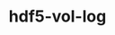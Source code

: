 ---
title: "hdf5-vol-log"
layout: cache
categories: [package, develop]
meta: {"versions": ["1.4.0"], "compilers": ["gcc@=11.1.0", "oneapi@=2023.1.0", "oneapi@=2023.2.0"], "oss": ["ubuntu20.04"], "platforms": ["linux"], "targets": ["ppc64le", "x86_64", "x86_64_v3"], "stacks": ["data-vis-sdk", "e4s", "e4s-oneapi", "e4s-power", "root"], "num_specs": 65, "num_specs_by_stack": {"e4s-power": 20, "root": 65, "e4s-oneapi": 4, "data-vis-sdk": 18, "e4s": 23}}
spec_details: [{"hash": "m3pr2psdmfts23ndt4en564x2tftbjys", "compiler": "gcc@=11.1.0", "versions": ["1.4.0"], "os": "ubuntu20.04", "platform": "linux", "target": "ppc64le", "variants": ["build_system=autotools"], "stacks": ["e4s-power", "root"], "size": "-", "tarball": "https://binaries.spack.io/develop/build_cache/linux-ubuntu20.04-ppc64le/gcc-11.1.0/hdf5-vol-log-1.4.0/linux-ubuntu20.04-ppc64le-gcc-11.1.0-hdf5-vol-log-1.4.0-m3pr2psdmfts23ndt4en564x2tftbjys.spack"}, {"hash": "33ewdu2fznd2v3oecv6tq5lxg5rgew62", "compiler": "gcc@=11.1.0", "versions": ["1.4.0"], "os": "ubuntu20.04", "platform": "linux", "target": "ppc64le", "variants": ["build_system=autotools"], "stacks": ["e4s-power", "root"], "size": "-", "tarball": "https://binaries.spack.io/develop/build_cache/linux-ubuntu20.04-ppc64le/gcc-11.1.0/hdf5-vol-log-1.4.0/linux-ubuntu20.04-ppc64le-gcc-11.1.0-hdf5-vol-log-1.4.0-33ewdu2fznd2v3oecv6tq5lxg5rgew62.spack"}, {"hash": "dxh5qeptbvmwbo4joe2gzr4u3vnqwftf", "compiler": "gcc@=11.1.0", "versions": ["1.4.0"], "os": "ubuntu20.04", "platform": "linux", "target": "ppc64le", "variants": ["build_system=autotools"], "stacks": ["e4s-power", "root"], "size": "-", "tarball": "https://binaries.spack.io/develop/build_cache/linux-ubuntu20.04-ppc64le/gcc-11.1.0/hdf5-vol-log-1.4.0/linux-ubuntu20.04-ppc64le-gcc-11.1.0-hdf5-vol-log-1.4.0-dxh5qeptbvmwbo4joe2gzr4u3vnqwftf.spack"}, {"hash": "ubyprr5ky7z7qroatozb3yorv4mmk7km", "compiler": "gcc@=11.1.0", "versions": ["1.4.0"], "os": "ubuntu20.04", "platform": "linux", "target": "ppc64le", "variants": ["build_system=autotools"], "stacks": ["e4s-power", "root"], "size": "-", "tarball": "https://binaries.spack.io/develop/build_cache/linux-ubuntu20.04-ppc64le/gcc-11.1.0/hdf5-vol-log-1.4.0/linux-ubuntu20.04-ppc64le-gcc-11.1.0-hdf5-vol-log-1.4.0-ubyprr5ky7z7qroatozb3yorv4mmk7km.spack"}, {"hash": "asczarjafkvq77g2ymjvpyzywqx4h6s7", "compiler": "gcc@=11.1.0", "versions": ["1.4.0"], "os": "ubuntu20.04", "platform": "linux", "target": "ppc64le", "variants": ["build_system=autotools"], "stacks": ["e4s-power", "root"], "size": "-", "tarball": "https://binaries.spack.io/develop/build_cache/linux-ubuntu20.04-ppc64le/gcc-11.1.0/hdf5-vol-log-1.4.0/linux-ubuntu20.04-ppc64le-gcc-11.1.0-hdf5-vol-log-1.4.0-asczarjafkvq77g2ymjvpyzywqx4h6s7.spack"}, {"hash": "undsylxwwyzrzbtkmz6s34hkrx4gafft", "compiler": "gcc@=11.1.0", "versions": ["1.4.0"], "os": "ubuntu20.04", "platform": "linux", "target": "ppc64le", "variants": ["build_system=autotools"], "stacks": ["e4s-power", "root"], "size": "-", "tarball": "https://binaries.spack.io/develop/build_cache/linux-ubuntu20.04-ppc64le/gcc-11.1.0/hdf5-vol-log-1.4.0/linux-ubuntu20.04-ppc64le-gcc-11.1.0-hdf5-vol-log-1.4.0-undsylxwwyzrzbtkmz6s34hkrx4gafft.spack"}, {"hash": "3phxsxmtzhmsjqrl6tnw7ibb2vltj24v", "compiler": "gcc@=11.1.0", "versions": ["1.4.0"], "os": "ubuntu20.04", "platform": "linux", "target": "ppc64le", "variants": ["build_system=autotools"], "stacks": ["e4s-power", "root"], "size": "-", "tarball": "https://binaries.spack.io/develop/build_cache/linux-ubuntu20.04-ppc64le/gcc-11.1.0/hdf5-vol-log-1.4.0/linux-ubuntu20.04-ppc64le-gcc-11.1.0-hdf5-vol-log-1.4.0-3phxsxmtzhmsjqrl6tnw7ibb2vltj24v.spack"}, {"hash": "awbu4x4tm4axz6crlq333vygi3ocxur7", "compiler": "gcc@=11.1.0", "versions": ["1.4.0"], "os": "ubuntu20.04", "platform": "linux", "target": "ppc64le", "variants": ["build_system=autotools"], "stacks": ["e4s-power", "root"], "size": "-", "tarball": "https://binaries.spack.io/develop/build_cache/linux-ubuntu20.04-ppc64le/gcc-11.1.0/hdf5-vol-log-1.4.0/linux-ubuntu20.04-ppc64le-gcc-11.1.0-hdf5-vol-log-1.4.0-awbu4x4tm4axz6crlq333vygi3ocxur7.spack"}, {"hash": "ykequzafp4v2voqtvv66lifxktfraizg", "compiler": "gcc@=11.1.0", "versions": ["1.4.0"], "os": "ubuntu20.04", "platform": "linux", "target": "ppc64le", "variants": ["build_system=autotools"], "stacks": ["e4s-power", "root"], "size": "-", "tarball": "https://binaries.spack.io/develop/build_cache/linux-ubuntu20.04-ppc64le/gcc-11.1.0/hdf5-vol-log-1.4.0/linux-ubuntu20.04-ppc64le-gcc-11.1.0-hdf5-vol-log-1.4.0-ykequzafp4v2voqtvv66lifxktfraizg.spack"}, {"hash": "oruayuz5ka3oxnvjodou3cbqwtjw7hua", "compiler": "gcc@=11.1.0", "versions": ["1.4.0"], "os": "ubuntu20.04", "platform": "linux", "target": "ppc64le", "variants": ["build_system=autotools"], "stacks": ["e4s-power", "root"], "size": "-", "tarball": "https://binaries.spack.io/develop/build_cache/linux-ubuntu20.04-ppc64le/gcc-11.1.0/hdf5-vol-log-1.4.0/linux-ubuntu20.04-ppc64le-gcc-11.1.0-hdf5-vol-log-1.4.0-oruayuz5ka3oxnvjodou3cbqwtjw7hua.spack"}, {"hash": "2uhykwtcarso6jj3xa7szrkfr7bj7ram", "compiler": "gcc@=11.1.0", "versions": ["1.4.0"], "os": "ubuntu20.04", "platform": "linux", "target": "ppc64le", "variants": ["build_system=autotools"], "stacks": ["e4s-power", "root"], "size": "-", "tarball": "https://binaries.spack.io/develop/build_cache/linux-ubuntu20.04-ppc64le/gcc-11.1.0/hdf5-vol-log-1.4.0/linux-ubuntu20.04-ppc64le-gcc-11.1.0-hdf5-vol-log-1.4.0-2uhykwtcarso6jj3xa7szrkfr7bj7ram.spack"}, {"hash": "y4wju5k4ikf5klstgt67ivitix65y6a6", "compiler": "gcc@=11.1.0", "versions": ["1.4.0"], "os": "ubuntu20.04", "platform": "linux", "target": "ppc64le", "variants": ["build_system=autotools"], "stacks": ["e4s-power", "root"], "size": "-", "tarball": "https://binaries.spack.io/develop/build_cache/linux-ubuntu20.04-ppc64le/gcc-11.1.0/hdf5-vol-log-1.4.0/linux-ubuntu20.04-ppc64le-gcc-11.1.0-hdf5-vol-log-1.4.0-y4wju5k4ikf5klstgt67ivitix65y6a6.spack"}, {"hash": "sbonsj3bnxrezioqv4jksy4fnqbvdq2h", "compiler": "gcc@=11.1.0", "versions": ["1.4.0"], "os": "ubuntu20.04", "platform": "linux", "target": "ppc64le", "variants": ["build_system=autotools"], "stacks": ["e4s-power", "root"], "size": "-", "tarball": "https://binaries.spack.io/develop/build_cache/linux-ubuntu20.04-ppc64le/gcc-11.1.0/hdf5-vol-log-1.4.0/linux-ubuntu20.04-ppc64le-gcc-11.1.0-hdf5-vol-log-1.4.0-sbonsj3bnxrezioqv4jksy4fnqbvdq2h.spack"}, {"hash": "bzwhnyjk56ypmrmqwueearmppb5rvab2", "compiler": "gcc@=11.1.0", "versions": ["1.4.0"], "os": "ubuntu20.04", "platform": "linux", "target": "ppc64le", "variants": ["build_system=autotools"], "stacks": ["e4s-power", "root"], "size": "-", "tarball": "https://binaries.spack.io/develop/build_cache/linux-ubuntu20.04-ppc64le/gcc-11.1.0/hdf5-vol-log-1.4.0/linux-ubuntu20.04-ppc64le-gcc-11.1.0-hdf5-vol-log-1.4.0-bzwhnyjk56ypmrmqwueearmppb5rvab2.spack"}, {"hash": "nabn5zonqew5onokmpqo6yano3nf2dhd", "compiler": "gcc@=11.1.0", "versions": ["1.4.0"], "os": "ubuntu20.04", "platform": "linux", "target": "ppc64le", "variants": ["build_system=autotools"], "stacks": ["e4s-power", "root"], "size": "-", "tarball": "https://binaries.spack.io/develop/build_cache/linux-ubuntu20.04-ppc64le/gcc-11.1.0/hdf5-vol-log-1.4.0/linux-ubuntu20.04-ppc64le-gcc-11.1.0-hdf5-vol-log-1.4.0-nabn5zonqew5onokmpqo6yano3nf2dhd.spack"}, {"hash": "yqek4rbljup75pvzni2yfkosfl3tuagu", "compiler": "gcc@=11.1.0", "versions": ["1.4.0"], "os": "ubuntu20.04", "platform": "linux", "target": "ppc64le", "variants": ["build_system=autotools"], "stacks": ["e4s-power", "root"], "size": "-", "tarball": "https://binaries.spack.io/develop/build_cache/linux-ubuntu20.04-ppc64le/gcc-11.1.0/hdf5-vol-log-1.4.0/linux-ubuntu20.04-ppc64le-gcc-11.1.0-hdf5-vol-log-1.4.0-yqek4rbljup75pvzni2yfkosfl3tuagu.spack"}, {"hash": "pekan5ey557gxwblvj6aoypnms6mogni", "compiler": "gcc@=11.1.0", "versions": ["1.4.0"], "os": "ubuntu20.04", "platform": "linux", "target": "ppc64le", "variants": ["build_system=autotools"], "stacks": ["e4s-power", "root"], "size": "-", "tarball": "https://binaries.spack.io/develop/build_cache/linux-ubuntu20.04-ppc64le/gcc-11.1.0/hdf5-vol-log-1.4.0/linux-ubuntu20.04-ppc64le-gcc-11.1.0-hdf5-vol-log-1.4.0-pekan5ey557gxwblvj6aoypnms6mogni.spack"}, {"hash": "e2hzka6tx5lcy44rw26bbct3eewrskpq", "compiler": "gcc@=11.1.0", "versions": ["1.4.0"], "os": "ubuntu20.04", "platform": "linux", "target": "ppc64le", "variants": ["build_system=autotools"], "stacks": ["e4s-power", "root"], "size": "-", "tarball": "https://binaries.spack.io/develop/build_cache/linux-ubuntu20.04-ppc64le/gcc-11.1.0/hdf5-vol-log-1.4.0/linux-ubuntu20.04-ppc64le-gcc-11.1.0-hdf5-vol-log-1.4.0-e2hzka6tx5lcy44rw26bbct3eewrskpq.spack"}, {"hash": "ngaom3nlvutoy3bjugsjb7zmfu4w5umh", "compiler": "gcc@=11.1.0", "versions": ["1.4.0"], "os": "ubuntu20.04", "platform": "linux", "target": "ppc64le", "variants": ["build_system=autotools"], "stacks": ["e4s-power", "root"], "size": "-", "tarball": "https://binaries.spack.io/develop/build_cache/linux-ubuntu20.04-ppc64le/gcc-11.1.0/hdf5-vol-log-1.4.0/linux-ubuntu20.04-ppc64le-gcc-11.1.0-hdf5-vol-log-1.4.0-ngaom3nlvutoy3bjugsjb7zmfu4w5umh.spack"}, {"hash": "sd7ovg57q7qy26fgtgnjve2i6my4cqv7", "compiler": "gcc@=11.1.0", "versions": ["1.4.0"], "os": "ubuntu20.04", "platform": "linux", "target": "ppc64le", "variants": ["build_system=autotools"], "stacks": ["e4s-power", "root"], "size": "-", "tarball": "https://binaries.spack.io/develop/build_cache/linux-ubuntu20.04-ppc64le/gcc-11.1.0/hdf5-vol-log-1.4.0/linux-ubuntu20.04-ppc64le-gcc-11.1.0-hdf5-vol-log-1.4.0-sd7ovg57q7qy26fgtgnjve2i6my4cqv7.spack"}, {"hash": "kiyaccunsly7qrgchy3vxl5uhtiawmia", "compiler": "oneapi@=2023.1.0", "versions": ["1.4.0"], "os": "ubuntu20.04", "platform": "linux", "target": "x86_64", "variants": ["build_system=autotools"], "stacks": ["root", "e4s-oneapi"], "size": "-", "tarball": "https://binaries.spack.io/develop/build_cache/linux-ubuntu20.04-x86_64/oneapi-2023.1.0/hdf5-vol-log-1.4.0/linux-ubuntu20.04-x86_64-oneapi-2023.1.0-hdf5-vol-log-1.4.0-kiyaccunsly7qrgchy3vxl5uhtiawmia.spack"}, {"hash": "jw3inxod66u2yzxsgs44og3pp7bjhlyv", "compiler": "oneapi@=2023.1.0", "versions": ["1.4.0"], "os": "ubuntu20.04", "platform": "linux", "target": "x86_64", "variants": ["build_system=autotools"], "stacks": ["root", "e4s-oneapi"], "size": "-", "tarball": "https://binaries.spack.io/develop/build_cache/linux-ubuntu20.04-x86_64/oneapi-2023.1.0/hdf5-vol-log-1.4.0/linux-ubuntu20.04-x86_64-oneapi-2023.1.0-hdf5-vol-log-1.4.0-jw3inxod66u2yzxsgs44og3pp7bjhlyv.spack"}, {"hash": "cvryd7skq5sbx2ywksdbn54vpyxdw6l7", "compiler": "oneapi@=2023.1.0", "versions": ["1.4.0"], "os": "ubuntu20.04", "platform": "linux", "target": "x86_64", "variants": ["build_system=autotools"], "stacks": ["root", "e4s-oneapi"], "size": "-", "tarball": "https://binaries.spack.io/develop/build_cache/linux-ubuntu20.04-x86_64/oneapi-2023.1.0/hdf5-vol-log-1.4.0/linux-ubuntu20.04-x86_64-oneapi-2023.1.0-hdf5-vol-log-1.4.0-cvryd7skq5sbx2ywksdbn54vpyxdw6l7.spack"}, {"hash": "roj6gj67dr6z4tdzm2ojzha63ilz3lvp", "compiler": "oneapi@=2023.2.0", "versions": ["1.4.0"], "os": "ubuntu20.04", "platform": "linux", "target": "x86_64", "variants": ["build_system=autotools"], "stacks": ["root", "e4s-oneapi"], "size": "-", "tarball": "https://binaries.spack.io/develop/build_cache/linux-ubuntu20.04-x86_64/oneapi-2023.2.0/hdf5-vol-log-1.4.0/linux-ubuntu20.04-x86_64-oneapi-2023.2.0-hdf5-vol-log-1.4.0-roj6gj67dr6z4tdzm2ojzha63ilz3lvp.spack"}, {"hash": "ka6oooplrchmayhzrs6w4p7atq4wybav", "compiler": "gcc@=11.1.0", "versions": ["1.4.0"], "os": "ubuntu20.04", "platform": "linux", "target": "x86_64_v3", "variants": ["build_system=autotools"], "stacks": ["root", "data-vis-sdk"], "size": "-", "tarball": "https://binaries.spack.io/develop/build_cache/linux-ubuntu20.04-x86_64_v3/gcc-11.1.0/hdf5-vol-log-1.4.0/linux-ubuntu20.04-x86_64_v3-gcc-11.1.0-hdf5-vol-log-1.4.0-ka6oooplrchmayhzrs6w4p7atq4wybav.spack"}, {"hash": "qjstwlnqeujc6zwsgv24nwugeo3nhrz7", "compiler": "gcc@=11.1.0", "versions": ["1.4.0"], "os": "ubuntu20.04", "platform": "linux", "target": "x86_64_v3", "variants": ["build_system=autotools"], "stacks": ["root", "data-vis-sdk"], "size": "-", "tarball": "https://binaries.spack.io/develop/build_cache/linux-ubuntu20.04-x86_64_v3/gcc-11.1.0/hdf5-vol-log-1.4.0/linux-ubuntu20.04-x86_64_v3-gcc-11.1.0-hdf5-vol-log-1.4.0-qjstwlnqeujc6zwsgv24nwugeo3nhrz7.spack"}, {"hash": "z2bu3ixbid35fb6ucrcy3nhlkeo7niq7", "compiler": "gcc@=11.1.0", "versions": ["1.4.0"], "os": "ubuntu20.04", "platform": "linux", "target": "x86_64_v3", "variants": ["build_system=autotools"], "stacks": ["root", "e4s"], "size": "-", "tarball": "https://binaries.spack.io/develop/build_cache/linux-ubuntu20.04-x86_64_v3/gcc-11.1.0/hdf5-vol-log-1.4.0/linux-ubuntu20.04-x86_64_v3-gcc-11.1.0-hdf5-vol-log-1.4.0-z2bu3ixbid35fb6ucrcy3nhlkeo7niq7.spack"}, {"hash": "47wgdyagcyrl2je674zebl33ielkzeub", "compiler": "gcc@=11.1.0", "versions": ["1.4.0"], "os": "ubuntu20.04", "platform": "linux", "target": "x86_64_v3", "variants": ["build_system=autotools"], "stacks": ["root", "e4s"], "size": "-", "tarball": "https://binaries.spack.io/develop/build_cache/linux-ubuntu20.04-x86_64_v3/gcc-11.1.0/hdf5-vol-log-1.4.0/linux-ubuntu20.04-x86_64_v3-gcc-11.1.0-hdf5-vol-log-1.4.0-47wgdyagcyrl2je674zebl33ielkzeub.spack"}, {"hash": "uziia3x2iznfzh4cobrftfw6frrcqz4i", "compiler": "gcc@=11.1.0", "versions": ["1.4.0"], "os": "ubuntu20.04", "platform": "linux", "target": "x86_64_v3", "variants": ["build_system=autotools"], "stacks": ["root", "data-vis-sdk"], "size": "-", "tarball": "https://binaries.spack.io/develop/build_cache/linux-ubuntu20.04-x86_64_v3/gcc-11.1.0/hdf5-vol-log-1.4.0/linux-ubuntu20.04-x86_64_v3-gcc-11.1.0-hdf5-vol-log-1.4.0-uziia3x2iznfzh4cobrftfw6frrcqz4i.spack"}, {"hash": "hwyi47vzrk557l4m5ezq45rtlxbshqsd", "compiler": "gcc@=11.1.0", "versions": ["1.4.0"], "os": "ubuntu20.04", "platform": "linux", "target": "x86_64_v3", "variants": ["build_system=autotools"], "stacks": ["root", "data-vis-sdk"], "size": "-", "tarball": "https://binaries.spack.io/develop/build_cache/linux-ubuntu20.04-x86_64_v3/gcc-11.1.0/hdf5-vol-log-1.4.0/linux-ubuntu20.04-x86_64_v3-gcc-11.1.0-hdf5-vol-log-1.4.0-hwyi47vzrk557l4m5ezq45rtlxbshqsd.spack"}, {"hash": "eqlqz3ijwpjhncexcljs5dkov3bv43uw", "compiler": "gcc@=11.1.0", "versions": ["1.4.0"], "os": "ubuntu20.04", "platform": "linux", "target": "x86_64_v3", "variants": ["build_system=autotools"], "stacks": ["root", "data-vis-sdk"], "size": "-", "tarball": "https://binaries.spack.io/develop/build_cache/linux-ubuntu20.04-x86_64_v3/gcc-11.1.0/hdf5-vol-log-1.4.0/linux-ubuntu20.04-x86_64_v3-gcc-11.1.0-hdf5-vol-log-1.4.0-eqlqz3ijwpjhncexcljs5dkov3bv43uw.spack"}, {"hash": "aatqkuv3xndtu3nuabsc2vvchsf56qji", "compiler": "gcc@=11.1.0", "versions": ["1.4.0"], "os": "ubuntu20.04", "platform": "linux", "target": "x86_64_v3", "variants": ["build_system=autotools"], "stacks": ["root", "data-vis-sdk"], "size": "-", "tarball": "https://binaries.spack.io/develop/build_cache/linux-ubuntu20.04-x86_64_v3/gcc-11.1.0/hdf5-vol-log-1.4.0/linux-ubuntu20.04-x86_64_v3-gcc-11.1.0-hdf5-vol-log-1.4.0-aatqkuv3xndtu3nuabsc2vvchsf56qji.spack"}, {"hash": "dqlrdb2q3cie5otqw5mok6h4yxnhxwvq", "compiler": "gcc@=11.1.0", "versions": ["1.4.0"], "os": "ubuntu20.04", "platform": "linux", "target": "x86_64_v3", "variants": ["build_system=autotools"], "stacks": ["root", "e4s"], "size": "-", "tarball": "https://binaries.spack.io/develop/build_cache/linux-ubuntu20.04-x86_64_v3/gcc-11.1.0/hdf5-vol-log-1.4.0/linux-ubuntu20.04-x86_64_v3-gcc-11.1.0-hdf5-vol-log-1.4.0-dqlrdb2q3cie5otqw5mok6h4yxnhxwvq.spack"}, {"hash": "x5ojfwhsnsi6mxnpzrfqo5yysrff4rmw", "compiler": "gcc@=11.1.0", "versions": ["1.4.0"], "os": "ubuntu20.04", "platform": "linux", "target": "x86_64_v3", "variants": ["build_system=autotools"], "stacks": ["root", "data-vis-sdk"], "size": "-", "tarball": "https://binaries.spack.io/develop/build_cache/linux-ubuntu20.04-x86_64_v3/gcc-11.1.0/hdf5-vol-log-1.4.0/linux-ubuntu20.04-x86_64_v3-gcc-11.1.0-hdf5-vol-log-1.4.0-x5ojfwhsnsi6mxnpzrfqo5yysrff4rmw.spack"}, {"hash": "u7vbdxwne6oxt6tcecrvex54j56way7t", "compiler": "gcc@=11.1.0", "versions": ["1.4.0"], "os": "ubuntu20.04", "platform": "linux", "target": "x86_64_v3", "variants": ["build_system=autotools"], "stacks": ["root", "data-vis-sdk"], "size": "-", "tarball": "https://binaries.spack.io/develop/build_cache/linux-ubuntu20.04-x86_64_v3/gcc-11.1.0/hdf5-vol-log-1.4.0/linux-ubuntu20.04-x86_64_v3-gcc-11.1.0-hdf5-vol-log-1.4.0-u7vbdxwne6oxt6tcecrvex54j56way7t.spack"}, {"hash": "sshldkbj7cgviuptmoy3vildyqqsbboz", "compiler": "gcc@=11.1.0", "versions": ["1.4.0"], "os": "ubuntu20.04", "platform": "linux", "target": "x86_64_v3", "variants": ["build_system=autotools"], "stacks": ["root", "data-vis-sdk"], "size": "-", "tarball": "https://binaries.spack.io/develop/build_cache/linux-ubuntu20.04-x86_64_v3/gcc-11.1.0/hdf5-vol-log-1.4.0/linux-ubuntu20.04-x86_64_v3-gcc-11.1.0-hdf5-vol-log-1.4.0-sshldkbj7cgviuptmoy3vildyqqsbboz.spack"}, {"hash": "aorq6sychvbj57gpb44yzyirx4o65r5t", "compiler": "gcc@=11.1.0", "versions": ["1.4.0"], "os": "ubuntu20.04", "platform": "linux", "target": "x86_64_v3", "variants": ["build_system=autotools"], "stacks": ["root", "data-vis-sdk"], "size": "-", "tarball": "https://binaries.spack.io/develop/build_cache/linux-ubuntu20.04-x86_64_v3/gcc-11.1.0/hdf5-vol-log-1.4.0/linux-ubuntu20.04-x86_64_v3-gcc-11.1.0-hdf5-vol-log-1.4.0-aorq6sychvbj57gpb44yzyirx4o65r5t.spack"}, {"hash": "vpmwchidxv3wqppowutxkao4y5m52isd", "compiler": "gcc@=11.1.0", "versions": ["1.4.0"], "os": "ubuntu20.04", "platform": "linux", "target": "x86_64_v3", "variants": ["build_system=autotools"], "stacks": ["root", "e4s"], "size": "-", "tarball": "https://binaries.spack.io/develop/build_cache/linux-ubuntu20.04-x86_64_v3/gcc-11.1.0/hdf5-vol-log-1.4.0/linux-ubuntu20.04-x86_64_v3-gcc-11.1.0-hdf5-vol-log-1.4.0-vpmwchidxv3wqppowutxkao4y5m52isd.spack"}, {"hash": "2ld5ld7noftnyjwxw7u42l7bgjnsnf6e", "compiler": "gcc@=11.1.0", "versions": ["1.4.0"], "os": "ubuntu20.04", "platform": "linux", "target": "x86_64_v3", "variants": ["build_system=autotools"], "stacks": ["root", "data-vis-sdk"], "size": "-", "tarball": "https://binaries.spack.io/develop/build_cache/linux-ubuntu20.04-x86_64_v3/gcc-11.1.0/hdf5-vol-log-1.4.0/linux-ubuntu20.04-x86_64_v3-gcc-11.1.0-hdf5-vol-log-1.4.0-2ld5ld7noftnyjwxw7u42l7bgjnsnf6e.spack"}, {"hash": "7wpyowicoug6cufehnw4f263j2lzex5y", "compiler": "gcc@=11.1.0", "versions": ["1.4.0"], "os": "ubuntu20.04", "platform": "linux", "target": "x86_64_v3", "variants": ["build_system=autotools"], "stacks": ["root", "data-vis-sdk"], "size": "-", "tarball": "https://binaries.spack.io/develop/build_cache/linux-ubuntu20.04-x86_64_v3/gcc-11.1.0/hdf5-vol-log-1.4.0/linux-ubuntu20.04-x86_64_v3-gcc-11.1.0-hdf5-vol-log-1.4.0-7wpyowicoug6cufehnw4f263j2lzex5y.spack"}, {"hash": "jt25jp6ztfp5xkin4tqo7lt7xiwtwbnq", "compiler": "gcc@=11.1.0", "versions": ["1.4.0"], "os": "ubuntu20.04", "platform": "linux", "target": "x86_64_v3", "variants": ["build_system=autotools"], "stacks": ["root", "e4s"], "size": "-", "tarball": "https://binaries.spack.io/develop/build_cache/linux-ubuntu20.04-x86_64_v3/gcc-11.1.0/hdf5-vol-log-1.4.0/linux-ubuntu20.04-x86_64_v3-gcc-11.1.0-hdf5-vol-log-1.4.0-jt25jp6ztfp5xkin4tqo7lt7xiwtwbnq.spack"}, {"hash": "7oj57xuyirxqav3rf4zk5x76hzyoslck", "compiler": "gcc@=11.1.0", "versions": ["1.4.0"], "os": "ubuntu20.04", "platform": "linux", "target": "x86_64_v3", "variants": ["build_system=autotools"], "stacks": ["root", "e4s"], "size": "-", "tarball": "https://binaries.spack.io/develop/build_cache/linux-ubuntu20.04-x86_64_v3/gcc-11.1.0/hdf5-vol-log-1.4.0/linux-ubuntu20.04-x86_64_v3-gcc-11.1.0-hdf5-vol-log-1.4.0-7oj57xuyirxqav3rf4zk5x76hzyoslck.spack"}, {"hash": "bxe5fqqiv3dlki2jc3hgl4wftxteguqx", "compiler": "gcc@=11.1.0", "versions": ["1.4.0"], "os": "ubuntu20.04", "platform": "linux", "target": "x86_64_v3", "variants": ["build_system=autotools"], "stacks": ["root", "e4s"], "size": "-", "tarball": "https://binaries.spack.io/develop/build_cache/linux-ubuntu20.04-x86_64_v3/gcc-11.1.0/hdf5-vol-log-1.4.0/linux-ubuntu20.04-x86_64_v3-gcc-11.1.0-hdf5-vol-log-1.4.0-bxe5fqqiv3dlki2jc3hgl4wftxteguqx.spack"}, {"hash": "oqejlwgxroe7kxijinur5ma6dc4gp6lt", "compiler": "gcc@=11.1.0", "versions": ["1.4.0"], "os": "ubuntu20.04", "platform": "linux", "target": "x86_64_v3", "variants": ["build_system=autotools"], "stacks": ["root", "data-vis-sdk"], "size": "-", "tarball": "https://binaries.spack.io/develop/build_cache/linux-ubuntu20.04-x86_64_v3/gcc-11.1.0/hdf5-vol-log-1.4.0/linux-ubuntu20.04-x86_64_v3-gcc-11.1.0-hdf5-vol-log-1.4.0-oqejlwgxroe7kxijinur5ma6dc4gp6lt.spack"}, {"hash": "wqxb23fxxc6einzw5vokiobzvnqxezwe", "compiler": "gcc@=11.1.0", "versions": ["1.4.0"], "os": "ubuntu20.04", "platform": "linux", "target": "x86_64_v3", "variants": ["build_system=autotools"], "stacks": ["root", "e4s"], "size": "-", "tarball": "https://binaries.spack.io/develop/build_cache/linux-ubuntu20.04-x86_64_v3/gcc-11.1.0/hdf5-vol-log-1.4.0/linux-ubuntu20.04-x86_64_v3-gcc-11.1.0-hdf5-vol-log-1.4.0-wqxb23fxxc6einzw5vokiobzvnqxezwe.spack"}, {"hash": "wkg5bgsh7zunpzkeddg5zed6sxr2odzw", "compiler": "gcc@=11.1.0", "versions": ["1.4.0"], "os": "ubuntu20.04", "platform": "linux", "target": "x86_64_v3", "variants": ["build_system=autotools"], "stacks": ["root", "e4s"], "size": "-", "tarball": "https://binaries.spack.io/develop/build_cache/linux-ubuntu20.04-x86_64_v3/gcc-11.1.0/hdf5-vol-log-1.4.0/linux-ubuntu20.04-x86_64_v3-gcc-11.1.0-hdf5-vol-log-1.4.0-wkg5bgsh7zunpzkeddg5zed6sxr2odzw.spack"}, {"hash": "5gp6itt4tyqlcssmkxuevpbztcqeuemg", "compiler": "gcc@=11.1.0", "versions": ["1.4.0"], "os": "ubuntu20.04", "platform": "linux", "target": "x86_64_v3", "variants": ["build_system=autotools"], "stacks": ["root", "data-vis-sdk"], "size": "-", "tarball": "https://binaries.spack.io/develop/build_cache/linux-ubuntu20.04-x86_64_v3/gcc-11.1.0/hdf5-vol-log-1.4.0/linux-ubuntu20.04-x86_64_v3-gcc-11.1.0-hdf5-vol-log-1.4.0-5gp6itt4tyqlcssmkxuevpbztcqeuemg.spack"}, {"hash": "qcdtwgeeeq7k7zh2glofxocaup5ncnw4", "compiler": "gcc@=11.1.0", "versions": ["1.4.0"], "os": "ubuntu20.04", "platform": "linux", "target": "x86_64_v3", "variants": ["build_system=autotools"], "stacks": ["root", "e4s"], "size": "-", "tarball": "https://binaries.spack.io/develop/build_cache/linux-ubuntu20.04-x86_64_v3/gcc-11.1.0/hdf5-vol-log-1.4.0/linux-ubuntu20.04-x86_64_v3-gcc-11.1.0-hdf5-vol-log-1.4.0-qcdtwgeeeq7k7zh2glofxocaup5ncnw4.spack"}, {"hash": "w2ohulgwe3ghnffahaeo77tgwxtrad4m", "compiler": "gcc@=11.1.0", "versions": ["1.4.0"], "os": "ubuntu20.04", "platform": "linux", "target": "x86_64_v3", "variants": ["build_system=autotools"], "stacks": ["root", "data-vis-sdk"], "size": "-", "tarball": "https://binaries.spack.io/develop/build_cache/linux-ubuntu20.04-x86_64_v3/gcc-11.1.0/hdf5-vol-log-1.4.0/linux-ubuntu20.04-x86_64_v3-gcc-11.1.0-hdf5-vol-log-1.4.0-w2ohulgwe3ghnffahaeo77tgwxtrad4m.spack"}, {"hash": "amqmcv2ujhcol2nuwat27imydibtinng", "compiler": "gcc@=11.1.0", "versions": ["1.4.0"], "os": "ubuntu20.04", "platform": "linux", "target": "x86_64_v3", "variants": ["build_system=autotools"], "stacks": ["root", "data-vis-sdk"], "size": "-", "tarball": "https://binaries.spack.io/develop/build_cache/linux-ubuntu20.04-x86_64_v3/gcc-11.1.0/hdf5-vol-log-1.4.0/linux-ubuntu20.04-x86_64_v3-gcc-11.1.0-hdf5-vol-log-1.4.0-amqmcv2ujhcol2nuwat27imydibtinng.spack"}, {"hash": "2zojx4jdtwmot2offycr7bcdfgq5zpo7", "compiler": "gcc@=11.1.0", "versions": ["1.4.0"], "os": "ubuntu20.04", "platform": "linux", "target": "x86_64_v3", "variants": ["build_system=autotools"], "stacks": ["root", "data-vis-sdk"], "size": "-", "tarball": "https://binaries.spack.io/develop/build_cache/linux-ubuntu20.04-x86_64_v3/gcc-11.1.0/hdf5-vol-log-1.4.0/linux-ubuntu20.04-x86_64_v3-gcc-11.1.0-hdf5-vol-log-1.4.0-2zojx4jdtwmot2offycr7bcdfgq5zpo7.spack"}, {"hash": "mx4muv7jcupzhh5cho6sh4xxrlsx3h2s", "compiler": "gcc@=11.1.0", "versions": ["1.4.0"], "os": "ubuntu20.04", "platform": "linux", "target": "x86_64_v3", "variants": ["build_system=autotools"], "stacks": ["root", "e4s"], "size": "-", "tarball": "https://binaries.spack.io/develop/build_cache/linux-ubuntu20.04-x86_64_v3/gcc-11.1.0/hdf5-vol-log-1.4.0/linux-ubuntu20.04-x86_64_v3-gcc-11.1.0-hdf5-vol-log-1.4.0-mx4muv7jcupzhh5cho6sh4xxrlsx3h2s.spack"}, {"hash": "mklbnghovbiodzssmabjhp632etbsk4s", "compiler": "gcc@=11.1.0", "versions": ["1.4.0"], "os": "ubuntu20.04", "platform": "linux", "target": "x86_64_v3", "variants": ["build_system=autotools"], "stacks": ["root", "data-vis-sdk"], "size": "-", "tarball": "https://binaries.spack.io/develop/build_cache/linux-ubuntu20.04-x86_64_v3/gcc-11.1.0/hdf5-vol-log-1.4.0/linux-ubuntu20.04-x86_64_v3-gcc-11.1.0-hdf5-vol-log-1.4.0-mklbnghovbiodzssmabjhp632etbsk4s.spack"}, {"hash": "npa6jmqypscw6aww6l3u4q2epkjzbnmc", "compiler": "gcc@=11.1.0", "versions": ["1.4.0"], "os": "ubuntu20.04", "platform": "linux", "target": "x86_64_v3", "variants": ["build_system=autotools"], "stacks": ["root", "e4s"], "size": "-", "tarball": "https://binaries.spack.io/develop/build_cache/linux-ubuntu20.04-x86_64_v3/gcc-11.1.0/hdf5-vol-log-1.4.0/linux-ubuntu20.04-x86_64_v3-gcc-11.1.0-hdf5-vol-log-1.4.0-npa6jmqypscw6aww6l3u4q2epkjzbnmc.spack"}, {"hash": "6k4bouwnnzqsbe7ofauevdtb5wk4un6r", "compiler": "gcc@=11.1.0", "versions": ["1.4.0"], "os": "ubuntu20.04", "platform": "linux", "target": "x86_64_v3", "variants": ["build_system=autotools"], "stacks": ["root", "e4s"], "size": "-", "tarball": "https://binaries.spack.io/develop/build_cache/linux-ubuntu20.04-x86_64_v3/gcc-11.1.0/hdf5-vol-log-1.4.0/linux-ubuntu20.04-x86_64_v3-gcc-11.1.0-hdf5-vol-log-1.4.0-6k4bouwnnzqsbe7ofauevdtb5wk4un6r.spack"}, {"hash": "t6vs3gmdixdcj5hqcmn7k222kwowxk4s", "compiler": "gcc@=11.1.0", "versions": ["1.4.0"], "os": "ubuntu20.04", "platform": "linux", "target": "x86_64_v3", "variants": ["build_system=autotools"], "stacks": ["root", "e4s"], "size": "-", "tarball": "https://binaries.spack.io/develop/build_cache/linux-ubuntu20.04-x86_64_v3/gcc-11.1.0/hdf5-vol-log-1.4.0/linux-ubuntu20.04-x86_64_v3-gcc-11.1.0-hdf5-vol-log-1.4.0-t6vs3gmdixdcj5hqcmn7k222kwowxk4s.spack"}, {"hash": "qjtjqhzsknilsbna27emk4de7masycuc", "compiler": "gcc@=11.1.0", "versions": ["1.4.0"], "os": "ubuntu20.04", "platform": "linux", "target": "x86_64_v3", "variants": ["build_system=autotools"], "stacks": ["root", "e4s"], "size": "-", "tarball": "https://binaries.spack.io/develop/build_cache/linux-ubuntu20.04-x86_64_v3/gcc-11.1.0/hdf5-vol-log-1.4.0/linux-ubuntu20.04-x86_64_v3-gcc-11.1.0-hdf5-vol-log-1.4.0-qjtjqhzsknilsbna27emk4de7masycuc.spack"}, {"hash": "a3fqddj5k6ztbk5y7e6a7hdglblscrkd", "compiler": "gcc@=11.1.0", "versions": ["1.4.0"], "os": "ubuntu20.04", "platform": "linux", "target": "x86_64_v3", "variants": ["build_system=autotools"], "stacks": ["root", "e4s"], "size": "-", "tarball": "https://binaries.spack.io/develop/build_cache/linux-ubuntu20.04-x86_64_v3/gcc-11.1.0/hdf5-vol-log-1.4.0/linux-ubuntu20.04-x86_64_v3-gcc-11.1.0-hdf5-vol-log-1.4.0-a3fqddj5k6ztbk5y7e6a7hdglblscrkd.spack"}, {"hash": "ajb7wlzqakzdt6hpvhkgxmv733nm3vfy", "compiler": "gcc@=11.1.0", "versions": ["1.4.0"], "os": "ubuntu20.04", "platform": "linux", "target": "x86_64_v3", "variants": ["build_system=autotools"], "stacks": ["root", "e4s"], "size": "-", "tarball": "https://binaries.spack.io/develop/build_cache/linux-ubuntu20.04-x86_64_v3/gcc-11.1.0/hdf5-vol-log-1.4.0/linux-ubuntu20.04-x86_64_v3-gcc-11.1.0-hdf5-vol-log-1.4.0-ajb7wlzqakzdt6hpvhkgxmv733nm3vfy.spack"}, {"hash": "6alyzehzxiv36qdcifarnakpfqea2cnv", "compiler": "gcc@=11.1.0", "versions": ["1.4.0"], "os": "ubuntu20.04", "platform": "linux", "target": "x86_64_v3", "variants": ["build_system=autotools"], "stacks": ["root", "e4s"], "size": "-", "tarball": "https://binaries.spack.io/develop/build_cache/linux-ubuntu20.04-x86_64_v3/gcc-11.1.0/hdf5-vol-log-1.4.0/linux-ubuntu20.04-x86_64_v3-gcc-11.1.0-hdf5-vol-log-1.4.0-6alyzehzxiv36qdcifarnakpfqea2cnv.spack"}, {"hash": "73hj7u2vitka77cp5ovevwnd6hyrcjh6", "compiler": "gcc@=11.1.0", "versions": ["1.4.0"], "os": "ubuntu20.04", "platform": "linux", "target": "x86_64_v3", "variants": ["build_system=autotools"], "stacks": ["root", "e4s"], "size": "-", "tarball": "https://binaries.spack.io/develop/build_cache/linux-ubuntu20.04-x86_64_v3/gcc-11.1.0/hdf5-vol-log-1.4.0/linux-ubuntu20.04-x86_64_v3-gcc-11.1.0-hdf5-vol-log-1.4.0-73hj7u2vitka77cp5ovevwnd6hyrcjh6.spack"}, {"hash": "u745r3w5it6oghaj7ef5xmanja6hvl2x", "compiler": "gcc@=11.1.0", "versions": ["1.4.0"], "os": "ubuntu20.04", "platform": "linux", "target": "x86_64_v3", "variants": ["build_system=autotools"], "stacks": ["root", "e4s"], "size": "-", "tarball": "https://binaries.spack.io/develop/build_cache/linux-ubuntu20.04-x86_64_v3/gcc-11.1.0/hdf5-vol-log-1.4.0/linux-ubuntu20.04-x86_64_v3-gcc-11.1.0-hdf5-vol-log-1.4.0-u745r3w5it6oghaj7ef5xmanja6hvl2x.spack"}, {"hash": "hf75ydmhvc76x6dml2u3nlpxikc25wr7", "compiler": "gcc@=11.1.0", "versions": ["1.4.0"], "os": "ubuntu20.04", "platform": "linux", "target": "x86_64_v3", "variants": ["build_system=autotools"], "stacks": ["root", "e4s"], "size": "-", "tarball": "https://binaries.spack.io/develop/build_cache/linux-ubuntu20.04-x86_64_v3/gcc-11.1.0/hdf5-vol-log-1.4.0/linux-ubuntu20.04-x86_64_v3-gcc-11.1.0-hdf5-vol-log-1.4.0-hf75ydmhvc76x6dml2u3nlpxikc25wr7.spack"}, {"hash": "oeijs3tni5iw55rcswqdxpymzs72tsyq", "compiler": "gcc@=11.1.0", "versions": ["1.4.0"], "os": "ubuntu20.04", "platform": "linux", "target": "x86_64_v3", "variants": ["build_system=autotools"], "stacks": ["root", "e4s"], "size": "-", "tarball": "https://binaries.spack.io/develop/build_cache/linux-ubuntu20.04-x86_64_v3/gcc-11.1.0/hdf5-vol-log-1.4.0/linux-ubuntu20.04-x86_64_v3-gcc-11.1.0-hdf5-vol-log-1.4.0-oeijs3tni5iw55rcswqdxpymzs72tsyq.spack"}, {"hash": "utsotclhy4gjqjzmqppr54ia7qnm5x25", "compiler": "gcc@=11.1.0", "versions": ["1.4.0"], "os": "ubuntu20.04", "platform": "linux", "target": "x86_64_v3", "variants": ["build_system=autotools"], "stacks": ["root", "e4s"], "size": "-", "tarball": "https://binaries.spack.io/develop/build_cache/linux-ubuntu20.04-x86_64_v3/gcc-11.1.0/hdf5-vol-log-1.4.0/linux-ubuntu20.04-x86_64_v3-gcc-11.1.0-hdf5-vol-log-1.4.0-utsotclhy4gjqjzmqppr54ia7qnm5x25.spack"}]
---